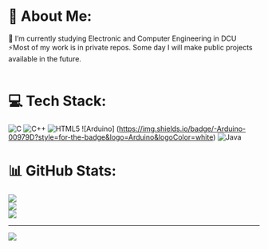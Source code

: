 # 💫 About Me:
🌱 I’m currently studying Electronic and Computer Engineering in DCU<br>⚡Most of my work is in private repos. Some day I will make public projects available in the future.<br><br>


# 💻 Tech Stack:
![C](https://img.shields.io/badge/c-%2300599C.svg?style=for-the-badge&logo=c&logoColor=white) ![C++](https://img.shields.io/badge/c++-%2300599C.svg?style=for-the-badge&logo=c%2B%2B&logoColor=white) ![HTML5](https://img.shields.io/badge/html5-%23E34F26.svg?style=for-the-badge&logo=html5&logoColor=white) ![Arduino]
(https://img.shields.io/badge/-Arduino-00979D?style=for-the-badge&logo=Arduino&logoColor=white) ![Java](https://img.shields.io/badge/java-%23ED8B00.svg?style=for-the-badge&logo=java&logoColor=white)

# 📊 GitHub Stats:
![](https://github-readme-stats.vercel.app/api?username=Eimpau&theme=dark&hide_border=false&include_all_commits=false&count_private=true)<br/>
![](https://github-readme-streak-stats.herokuapp.com/?user=Eimpau&theme=dark&hide_border=false)<br/>
![](https://github-readme-stats.vercel.app/api/top-langs/?username=Eimpau&theme=dark&hide_border=false&include_all_commits=false&count_private=true&layout=compact)

---
[![](https://visitcount.itsvg.in/api?id=Eimpau&icon=1&color=0)](https://visitcount.itsvg.in)

<!-- Proudly created with GPRM ( https://gprm.itsvg.in ) -->

